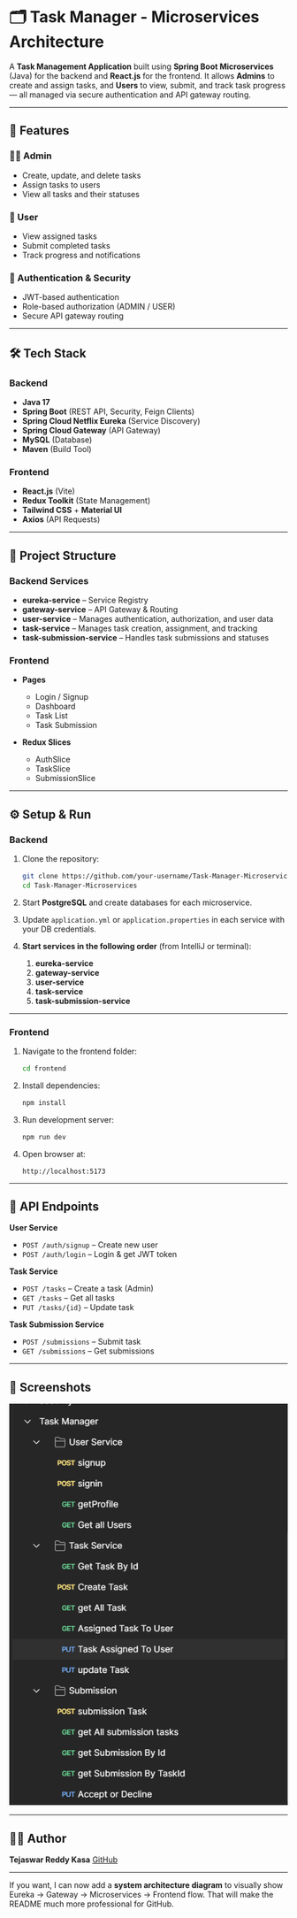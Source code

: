 

# 🗂 Task Manager - Microservices Architecture

A **Task Management Application** built using **Spring Boot Microservices** (Java) for the backend and **React.js** for the frontend.
It allows **Admins** to create and assign tasks, and **Users** to view, submit, and track task progress — all managed via secure authentication and API gateway routing.

---

## 🚀 Features

### 👨‍💻 Admin

* Create, update, and delete tasks
* Assign tasks to users
* View all tasks and their statuses

### 👤 User

* View assigned tasks
* Submit completed tasks
* Track progress and notifications

### 🔐 Authentication & Security

* JWT-based authentication
* Role-based authorization (ADMIN / USER)
* Secure API gateway routing

---

## 🛠 Tech Stack

### **Backend**

* **Java 17**
* **Spring Boot** (REST API, Security, Feign Clients)
* **Spring Cloud Netflix Eureka** (Service Discovery)
* **Spring Cloud Gateway** (API Gateway)
* **MySQL** (Database)
* **Maven** (Build Tool)

### **Frontend**

* **React.js** (Vite)
* **Redux Toolkit** (State Management)
* **Tailwind CSS** + **Material UI**
* **Axios** (API Requests)

---

## 📂 Project Structure

### **Backend Services**

* **eureka-service** – Service Registry
* **gateway-service** – API Gateway & Routing
* **user-service** – Manages authentication, authorization, and user data
* **task-service** – Manages task creation, assignment, and tracking
* **task-submission-service** – Handles task submissions and statuses

### **Frontend**

* **Pages**

  * Login / Signup
  * Dashboard
  * Task List
  * Task Submission
* **Redux Slices**

  * AuthSlice
  * TaskSlice
  * SubmissionSlice

---

## ⚙️ Setup & Run

### **Backend**

1. Clone the repository:

   ```bash
   git clone https://github.com/your-username/Task-Manager-Microservices.git
   cd Task-Manager-Microservices
   ```
2. Start **PostgreSQL** and create databases for each microservice.
3. Update `application.yml` or `application.properties` in each service with your DB credentials.
4. **Start services in the following order** (from IntelliJ or terminal):

   1. **eureka-service**
   2. **gateway-service**
   3. **user-service**
   4. **task-service**
   5. **task-submission-service**

---

### **Frontend**

1. Navigate to the frontend folder:

   ```bash
   cd frontend
   ```
2. Install dependencies:

   ```bash
   npm install
   ```
3. Run development server:

   ```bash
   npm run dev
   ```
4. Open browser at:

   ```
   http://localhost:5173
   ```

---

## 🔗 API Endpoints

**User Service**

* `POST /auth/signup` – Create new user
* `POST /auth/login` – Login & get JWT token

**Task Service**

* `POST /tasks` – Create a task (Admin)
* `GET /tasks` – Get all tasks
* `PUT /tasks/{id}` – Update task

**Task Submission Service**

* `POST /submissions` – Submit task
* `GET /submissions` – Get submissions

---

## 📸 Screenshots

<img src="images/postman.png" width="600" />

---

## 👨‍💻 Author

**Tejaswar Reddy Kasa**
[GitHub](https://github.com/kasatejaswarreddy0512)

---


If you want, I can now add a **system architecture diagram** to visually show Eureka → Gateway → Microservices → Frontend flow. That will make the README much more professional for GitHub.
